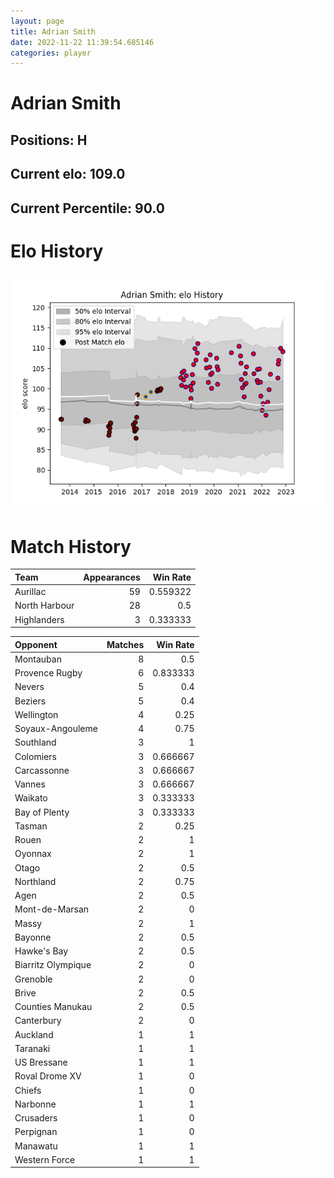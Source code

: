 ```yaml
---  
layout: page  
title: Adrian Smith  
date: 2022-11-22 11:39:54.685146  
categories: player  
---
```

# Adrian Smith

## Positions: H

## Current elo: 109.0

## Current Percentile: 90.0

# Elo History


![elo history](history_AdrianSmith.png)
# Match History


| Team          |   Appearances |   Win Rate |
|:--------------|--------------:|-----------:|
| Aurillac      |            59 |   0.559322 |
| North Harbour |            28 |   0.5      |
| Highlanders   |             3 |   0.333333 |

| Opponent           |   Matches |   Win Rate |
|:-------------------|----------:|-----------:|
| Montauban          |         8 |   0.5      |
| Provence Rugby     |         6 |   0.833333 |
| Nevers             |         5 |   0.4      |
| Beziers            |         5 |   0.4      |
| Wellington         |         4 |   0.25     |
| Soyaux-Angouleme   |         4 |   0.75     |
| Southland          |         3 |   1        |
| Colomiers          |         3 |   0.666667 |
| Carcassonne        |         3 |   0.666667 |
| Vannes             |         3 |   0.666667 |
| Waikato            |         3 |   0.333333 |
| Bay of Plenty      |         3 |   0.333333 |
| Tasman             |         2 |   0.25     |
| Rouen              |         2 |   1        |
| Oyonnax            |         2 |   1        |
| Otago              |         2 |   0.5      |
| Northland          |         2 |   0.75     |
| Agen               |         2 |   0.5      |
| Mont-de-Marsan     |         2 |   0        |
| Massy              |         2 |   1        |
| Bayonne            |         2 |   0.5      |
| Hawke's Bay        |         2 |   0.5      |
| Biarritz Olympique |         2 |   0        |
| Grenoble           |         2 |   0        |
| Brive              |         2 |   0.5      |
| Counties Manukau   |         2 |   0.5      |
| Canterbury         |         2 |   0        |
| Auckland           |         1 |   1        |
| Taranaki           |         1 |   1        |
| US Bressane        |         1 |   1        |
| Roval Drome XV     |         1 |   0        |
| Chiefs             |         1 |   0        |
| Narbonne           |         1 |   1        |
| Crusaders          |         1 |   0        |
| Perpignan          |         1 |   0        |
| Manawatu           |         1 |   1        |
| Western Force      |         1 |   1        |